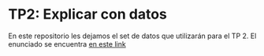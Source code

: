 # TP2: Explicar con datos

En este repositorio les dejamos el set de datos que utilizarán para el TP 2. El enunciado se encuentra [en este link](https://docs.google.com/document/d/1MryBLpxrosdPDQVhGEF5NZWumScrDVK7P7f8bqxtSMI/edit#)

